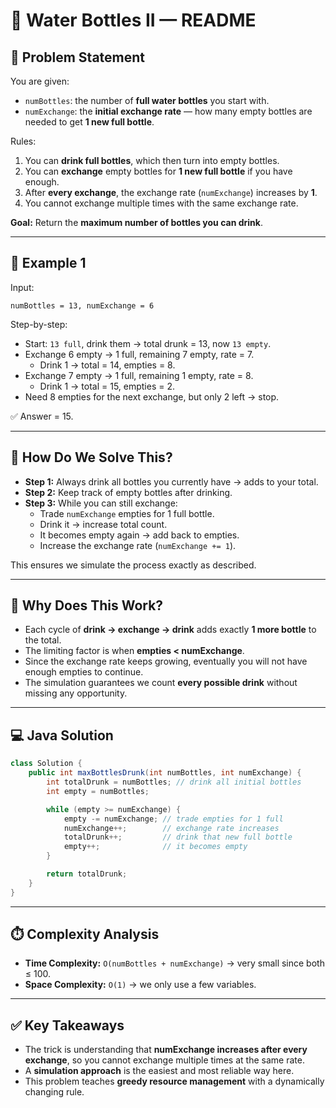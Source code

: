 # 🥤 Water Bottles II — README

## 📌 Problem Statement  
You are given:  
- `numBottles`: the number of **full water bottles** you start with.  
- `numExchange`: the **initial exchange rate** — how many empty bottles are needed to get **1 new full bottle**.  

Rules:  
1. You can **drink full bottles**, which then turn into empty bottles.  
2. You can **exchange** empty bottles for **1 new full bottle** if you have enough.  
3. After **every exchange**, the exchange rate (`numExchange`) increases by **1**.  
4. You cannot exchange multiple times with the same exchange rate.  

**Goal:** Return the **maximum number of bottles you can drink**.

---

## 🔎 Example 1  
Input:
```
numBottles = 13, numExchange = 6
```

Step-by-step:  
- Start: `13 full`, drink them → total drunk = 13, now `13 empty`.  
- Exchange 6 empty → 1 full, remaining 7 empty, rate = 7.  
  - Drink 1 → total = 14, empties = 8.  
- Exchange 7 empty → 1 full, remaining 1 empty, rate = 8.  
  - Drink 1 → total = 15, empties = 2.  
- Need 8 empties for the next exchange, but only 2 left → stop.  

✅ Answer = 15.

---

## 🤔 How Do We Solve This?
- **Step 1:** Always drink all bottles you currently have → adds to your total.  
- **Step 2:** Keep track of empty bottles after drinking.  
- **Step 3:** While you can still exchange:  
  - Trade `numExchange` empties for 1 full bottle.  
  - Drink it → increase total count.  
  - It becomes empty again → add back to empties.  
  - Increase the exchange rate (`numExchange += 1`).  

This ensures we simulate the process exactly as described.

---

## 🧮 Why Does This Work?
- Each cycle of **drink → exchange → drink** adds exactly **1 more bottle** to the total.  
- The limiting factor is when **empties < numExchange**.  
- Since the exchange rate keeps growing, eventually you will not have enough empties to continue.  
- The simulation guarantees we count **every possible drink** without missing any opportunity.  

---

## 💻 Java Solution
```java
class Solution {
    public int maxBottlesDrunk(int numBottles, int numExchange) {
        int totalDrunk = numBottles; // drink all initial bottles
        int empty = numBottles;

        while (empty >= numExchange) {
            empty -= numExchange; // trade empties for 1 full
            numExchange++;        // exchange rate increases
            totalDrunk++;         // drink that new full bottle
            empty++;              // it becomes empty
        }

        return totalDrunk;
    }
}
```

---

## ⏱️ Complexity Analysis
- **Time Complexity:** `O(numBottles + numExchange)` → very small since both ≤ 100.  
- **Space Complexity:** `O(1)` → we only use a few variables.  

---

## ✅ Key Takeaways
- The trick is understanding that **numExchange increases after every exchange**, so you cannot exchange multiple times at the same rate.  
- A **simulation approach** is the easiest and most reliable way here.  
- This problem teaches **greedy resource management** with a dynamically changing rule.  
